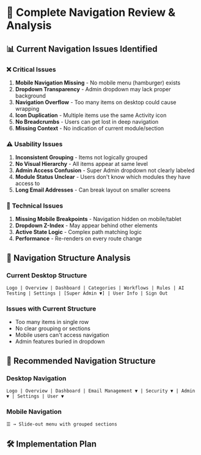 # 🧭 Complete Navigation Review & Analysis

## 📊 Current Navigation Issues Identified

### ❌ **Critical Issues**
1. **Mobile Navigation Missing** - No mobile menu (hamburger) exists
2. **Dropdown Transparency** - Admin dropdown may lack proper background
3. **Navigation Overflow** - Too many items on desktop could cause wrapping
4. **Icon Duplication** - Multiple items use the same Activity icon
5. **No Breadcrumbs** - Users can get lost in deep navigation
6. **Missing Context** - No indication of current module/section

### ⚠️ **Usability Issues**
1. **Inconsistent Grouping** - Items not logically grouped
2. **No Visual Hierarchy** - All items appear at same level
3. **Admin Access Confusion** - Super Admin dropdown not clearly labeled
4. **Module Status Unclear** - Users don't know which modules they have access to
5. **Long Email Addresses** - Can break layout on smaller screens

### 🔧 **Technical Issues**
1. **Missing Mobile Breakpoints** - Navigation hidden on mobile/tablet
2. **Dropdown Z-Index** - May appear behind other elements
3. **Active State Logic** - Complex path matching logic
4. **Performance** - Re-renders on every route change

## 📱 **Navigation Structure Analysis**

### **Current Desktop Structure**
```
Logo | Overview | Dashboard | Categories | Workflows | Rules | AI Testing | Settings | [Super Admin ▼] | User Info | Sign Out
```

### **Issues with Current Structure**
- Too many items in single row
- No clear grouping or sections
- Mobile users can't access navigation
- Admin features buried in dropdown

## 🎯 **Recommended Navigation Structure**

### **Desktop Navigation**
```
Logo | Overview | Dashboard | Email Management ▼ | Security ▼ | Admin ▼ | Settings | User ▼
```

### **Mobile Navigation**
```
☰ → Slide-out menu with grouped sections
```

## 🛠️ **Implementation Plan**